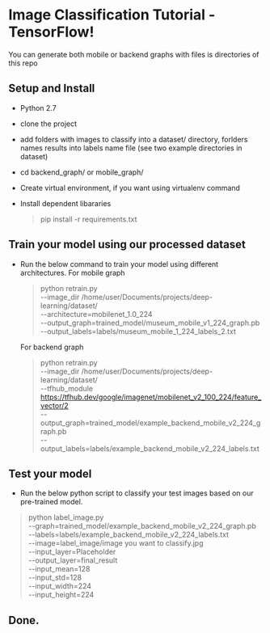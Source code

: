# Image Classification Tutorial - TensorFlow!
You can generate both mobile or backend graphs with files is directories of this repo

 ## Setup and Install
 - Python 2.7
 - clone the project
 - add folders with images to classify into a dataset/ directory, forlders names results into labels name file (see two example directories in dataset)
 - cd backend_graph/ or mobile_graph/ 
 
 - Create virtual environment, if you want using virtualenv command
 - Install dependent libararies
   > pip install -r requirements.txt
 
 ## Train your model using our processed dataset
 - Run the below command to train your model using different architectures.
   For mobile graph
   > python retrain.py \
    --image_dir /home/user/Documents/projects/deep-learning/dataset/ \
    --architecture=mobilenet_1.0_224 \
    --output_graph=trained_model/museum_mobile_v1_224_graph.pb \
    --output_labels=labels/museum_mobile_1_224_labels_2.txt

   For backend graph
   > python retrain.py \
    --image_dir /home/user/Documents/projects/deep-learning/dataset/ \
    --tfhub_module https://tfhub.dev/google/imagenet/mobilenet_v2_100_224/feature_vector/2 \
    --output_graph=trained_model/example_backend_mobile_v2_224_graph.pb \
    --output_labels=labels/example_backend_mobile_v2_224_labels.txt 
         

  ## Test your model
  - Run the below python script to classify your test images based on our pre-trained model.
  > python label_image.py \
    --graph=trained_model/example_backend_mobile_v2_224_graph.pb \
    --labels=labels/example_backend_mobile_v2_224_labels.txt \
    --image=label_image/image you want to classify.jpg \
    --input_layer=Placeholder \
    --output_layer=final_result \
    --input_mean=128 \
    --input_std=128 \
    --input_width=224 \
    --input_height=224

 ## Done.
  
  
 
